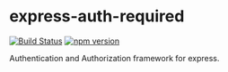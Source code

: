 # express-auth-required
[![Build Status](https://travis-ci.org/loye/express-auth-required.svg?branch=master)](https://travis-ci.org/loye/express-auth-required)
[![npm version](https://badge.fury.io/js/express-auth-required.svg)](https://badge.fury.io/js/express-auth-required)

Authentication and Authorization framework for express.
